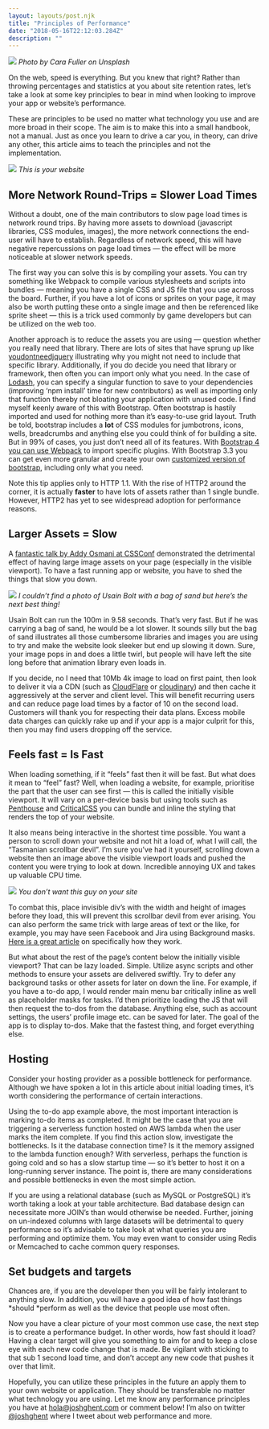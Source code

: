 ```yaml
---
layout: layouts/post.njk
title: "Principles of Performance"
date: "2018-05-16T22:12:03.284Z"
description: ""
---
```


<div class="image">
	<img src="../../assets/images/cheetah.jpeg"/>
	<em>Photo by Cara Fuller on Unsplash</em>
</div>

On the web, speed is everything. But you knew that right? Rather than throwing percentages and statistics at you about site retention rates, let’s take a look at some key principles to bear in mind when looking to improve your app or website’s performance.

These are principles to be used no matter what technology you use and are more broad in their scope. The aim is to make this into a small handbook, not a manual. Just as once you learn to drive a car you, in theory, can drive any other, this article aims to teach the principles and not the implementation.

<div class="image">
	<img src="https://cdn-images-1.medium.com/max/2000/0*-PJFFL6w3b2sbjF5."/>
	<em>This is your website</em>
</div>

## More Network Round-Trips = Slower Load Times

Without a doubt, one of the main contributors to slow page load times is network round trips. By having more assets to download (javascript libraries, CSS modules, images), the more network connections the end-user will have to establish. Regardless of network speed, this will have negative repercussions on page load times — the effect will be more noticeable at slower network speeds.

The first way you can solve this is by compiling your assets. You can try something like Webpack to compile various stylesheets and scripts into bundles — meaning you have a single CSS and JS file that you use across the board. Further, if you have a lot of icons or sprites on your page, it may also be worth putting these onto a single image and then be referenced like sprite sheet — this is a trick used commonly by game developers but can be utilized on the web too.

Another approach is to reduce the assets you are using — question whether you really need that library. There are lots of sites that have sprung up like [youdontneedjquery](http://youmightnotneedjquery.com/) illustrating why you might not need to include that specific library. Additionally, if you do decide you need that library or framework, then often you can import only what you need. In the case of [Lodash](https://lodash.com/), you can specify a singular function to save to your dependencies (improving ‘npm install’ time for new contributors) as well as importing only that function thereby not bloating your application with unused code. I find myself keenly aware of this with Bootstrap. Often bootstrap is hastily imported and used for nothing more than it’s easy-to-use grid layout. Truth be told, bootstrap includes a **lot** of CSS modules for jumbotrons, icons, wells, breadcrumbs and anything else you could think of for building a site. But in 99% of cases, you just don’t need all of its features. With [Bootstrap 4 you can use Webpack](https://getbootstrap.com/docs/4.0/getting-started/webpack/) to import specific plugins. With Bootstrap 3.3 you can get even more granular and create your own [customized version of bootstrap](https://getbootstrap.com/docs/3.3/customize/), including only what you need.

Note this tip applies only to HTTP 1.1. With the rise of HTTP2 around the corner, it is actually **faster** to have lots of assets rather than 1 single bundle. However, HTTP2 has yet to see widespread adoption for performance reasons.

## Larger Assets = Slow

A [fantastic talk by Addy Osmani at CSSConf](https://www.youtube.com/watch?v=FEs2jgZBaQA) demonstrated the detrimental effect of having large image assets on your page (especially in the visible viewport). To have a fast running app or website, you have to shed the things that slow you down.

<div class="image">
	<img src="https://cdn-images-1.medium.com/max/2000/0*weuFQ40LFR1eJQyR."/>
	<em>I couldn’t find a photo of Usain Bolt with a bag of sand but here’s the next best thing!</em>
</div>

Usain Bolt can run the 100m in 9.58 seconds. That’s very fast. But if he was carrying a bag of sand, he would be a lot slower. It sounds silly but the bag of sand illustrates all those cumbersome libraries and images you are using to try and make the website look sleeker but end up slowing it down. Sure, your image pops in and does a little twirl, but people will have left the site long before that animation library even loads in.

If you decide, no I need that 10Mb 4k image to load on first paint, then look to deliver it via a CDN (such as [CloudFlare](https://www.cloudflare.com/) or [cloudinary](https://cloudinary.com/)) and then cache it aggressively at the server and client level. This will benefit recurring users and can reduce page load times by a factor of 10 on the second load. Customers will thank you for respecting their data plans. Excess mobile data charges can quickly rake up and if your app is a major culprit for this, then you may find users dropping off the service.

## Feels fast = Is Fast

When loading something, if it “feels” fast then it will be fast. But what does it mean to “feel” fast? Well, when loading a website, for example, prioritise the part that the user can see first — this is called the initially visible viewport. It will vary on a per-device basis but using tools such as [Penthouse](https://github.com/pocketjoso/penthouse) and [CriticalCSS](https://github.com/addyosmani/critical) you can bundle and inline the styling that renders the top of your website.

It also means being interactive in the shortest time possible. You want a person to scroll down your website and not hit a load of, what I will call, the “Tasmanian scrollbar devil”. I’m sure you’ve had it yourself, scrolling down a website then an image above the visible viewport loads and pushed the content you were trying to look at down. Incredible annoying UX and takes up valuable CPU time.

<div class="image">
	<img src="https://cdn-images-1.medium.com/max/2000/0*sOAULjFJsJE0_kYf."/>
	<em>You don’t want this guy on your site</em>
</div>

To combat this, place invisible div’s with the width and height of images before they load, this will prevent this scrollbar devil from ever arising. You can also perform the same trick with large areas of text or the like, for example, you may have seen Facebook and Jira using Background masks. [Here is a great article](https://cloudcannon.com/deconstructions/2014/11/15/facebook-content-placeholder-deconstruction.html) on specifically how they work.

But what about the rest of the page’s content below the initially visible viewport? That can be lazy loaded. Simple. Utilize async scripts and other methods to ensure your assets are delivered swiftly. Try to defer any background tasks or other assets for later on down the line. For example, if you have a to-do app, I would render main menu bar critically inline as well as placeholder masks for tasks. I’d then prioritize loading the JS that will then request the to-dos from the database. Anything else, such as account settings, the users’ profile image etc. can be saved for later. The goal of the app is to display to-dos. Make that the fastest thing, and forget everything else.

## Hosting

Consider your hosting provider as a possible bottleneck for performance. Although we have spoken a lot in this article about initial loading times, it’s worth considering the performance of certain interactions.

Using the to-do app example above, the most important interaction is marking to-do items as completed. It might be the case that you are triggering a serverless function hosted on AWS lambda when the user marks the item complete. If you find this action slow, investigate the bottlenecks. Is it the database connection time? Is it the memory assigned to the lambda function enough? With serverless, perhaps the function is going cold and so has a slow startup time — so it’s better to host it on a long-running server instance. The point is, there are many considerations and possible bottlenecks in even the most simple action.

If you are using a relational database (such as MySQL or PostgreSQL) it’s worth taking a look at your table architecture. Bad database design can necessitate more JOIN’s than would otherwise be needed. Further, joining on un-indexed columns with large datasets will be detrimental to query performance so it’s advisable to take look at what queries you are performing and optimize them. You may even want to consider using Redis or Memcached to cache common query responses.

## Set budgets and targets

Chances are, if you are the developer then you will be fairly intolerant to anything slow. In addition, you will have a good idea of how fast things *should *perform as well as the device that people use most often.

Now you have a clear picture of your most common use case, the next step is to create a performance budget. In other words, how fast should it load? Having a clear target will give you something to aim for and to keep a close eye with each new code change that is made. Be vigilant with sticking to that sub 1 second load time, and don’t accept any new code that pushes it over that limit.

Hopefully, you can utilize these principles in the future an apply them to your own website or application. They should be transferable no matter what technology you are using. Let me know any performance principles you have at [hola@joshghent.com](mailto:hola@joshghent.com) or comment below! I’m also on twitter [@joshghent](https://twitter.com/joshghent?lang=en) where I tweet about web performance and more.
